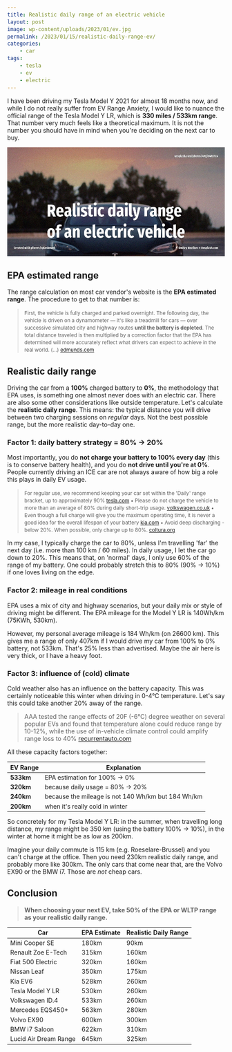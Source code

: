 ```yaml
---
title: Realistic daily range of an electric vehicle
layout: post
image: wp-content/uploads/2023/01/ev.jpg
permalink: /2023/01/15/realistic-daily-range-ev/
categories:
    - car
tags:
    - tesla
    - ev
    - electric
---
```

I have been driving my Tesla Model Y 2021 for almost 18 months now, 
and while I do not really suffer from EV Range Anxiety, 
I would like to nuance the official range of the Tesla Model Y LR, which is **330 miles / 533km range**. 
That number very much feels like a theoretical maximum. It is not the number you should have in mind when you're deciding on the next car to buy.

![](/wp-content/uploads/2023/01/ev.jpg)

## EPA estimated range

The range calculation on most car vendor's website is the **EPA estimated range**. The procedure to get to that number is:

> <small>First, the vehicle is fully charged and parked overnight. The following day, the vehicle is driven on a dynamometer — it's like a treadmill for cars — over successive simulated city and highway routes **until the battery is depleted**. The total distance traveled is then multiplied by a correction factor that the EPA has determined will more accurately reflect what drivers can expect to achieve in the real world. (...)
> [edmunds.com](https://www.edmunds.com/car-news/electric-car-range-and-consumption-epa-vs-edmunds.html)</small>

## Realistic daily range
Driving the car from a **100%** charged battery to **0%**, the methodology that EPA uses, is something one almost never does with an electric car. There are also some other considerations like outside temperature. Let's calculate the **realistic daily range**. This means: the typical distance you will drive between two charging sessions on _regular_ days. Not the best possible range, but the more realistic day-to-day one.

### Factor 1: daily battery strategy = 80% &rarr; 20% 
Most importantly, you do **not charge your battery to 100% every day** (this is to conserve battery health), and you do **not drive until you're at 0%**. People currently driving an ICE car are not always aware of how big a role this plays in daily EV usage.

> <small>For regular use, we recommend keeping your car set within the 'Daily' range bracket, up to approximately 90% [tesla.com](https://www.tesla.com/support/home-charging-installation/faq) &bull; Please do not charge the vehicle to more than an average of 80% during daily short-trip usage. [volkswagen.co.uk](https://www.volkswagen.co.uk/en/electric-and-hybrid/should-you-go-electric/servicing/battery-maintenance-and-waranty.html) &bull; Even though a full charge will give you the maximum operating time, it is never a good idea for the overall lifespan of your battery [kia.com](https://www.kia.com/dm/discover-kia/ask/how-to-extend-ev-battery-life.html) &bull; Avoid deep discharging - below 20%. When possible, only charge up to 80%. [coltura.org](https://www.coltura.org/electric-car-battery-life)</small>

In my case, I typically charge the car to 80%, unless I'm travelling 'far' the next day (i.e. more than 100 km / 60 miles). In daily usage, I let the car go down to 20%. This means that, on 'normal' days, I only use 60% of the range of my battery. One could probably stretch this to 80% (90% &rarr; 10%) if one loves living on the edge.

### Factor 2: mileage in real conditions
EPA uses a mix of city and highway scenarios, but your daily mix or style of driving might be different. The EPA mileage for the Model Y LR is 140Wh/km (75KWh, 530km). 

However, my personal average mileage is 184 Wh/km (on 26600 km). This gives me a range of only 407km if I would drive my car from 100% to 0% battery, not 533km. That's 25% less than advertised. Maybe the air here is very thick, or I have a heavy foot.

### Factor 3: influence of (cold) climate
Cold weather also has an influence on the battery capacity. This was certainly noticeable this winter when driving in 0-4&deg;C temperature. Let's say this could take another 20% away of the range.

> AAA tested the range effects of 20F (-6&deg;C) degree weather on several popular EVs and found that temperature alone could reduce range by 10-12%, while the use of in-vehicle climate control could amplify range loss to 40%
> [recurrentauto.com](https://www.recurrentauto.com/research/how-temperature-affects-ev-range)

All these capacity factors together:

| EV Range  | Explanation                                        |
|-----------|----------------------------------------------------|
| **533km** | EPA estimation for 100% &rarr; 0%                  |
| **320km** | because daily usage = 80% &rarr; 20%               |
| **240km** | because the mileage is not 140 Wh/km but 184 Wh/km |
| **200km** | when it's really cold in winter                    |

So concretely for my Tesla Model Y LR: in the summer, when travelling long distance, my range might be 350 km (using the battery 100% &rarr; 10%), in the winter at home it might be as low as 200km.

Imagine your daily commute is 115 km (e.g. Roeselare-Brussel) and you can't charge at the office. Then you need 230km realistic daily range, and probably more like 300km. The only cars that come near that, are the Volvo EX90 or the BMW i7. Those are _not_ cheap cars.

## Conclusion

> **When choosing your next EV, take 50% of the EPA or WLTP range as your realistic daily range.** 

| Car                   | EPA Estimate | Realistic Daily Range |
|-----------------------|--------------|-----------------------|
| Mini Cooper SE        | 180km        | 90km                  |
| Renault Zoe E-Tech    | 315km        | 160km                 |
| Fiat 500 Electric     | 320km        | 160km                 |
| Nissan Leaf           | 350km        | 175km                 |
| Kia EV6               | 528km        | 260km                 |
| Tesla Model Y LR      | 530km        | 260km                 |
| Volkswagen ID.4       | 533km        | 260km                 |
| Mercedes EQS450+      | 563km        | 280km                 |
| Volvo EX90            | 600km        | 300km                 |
| BMW i7 Saloon         | 622km        | 310km                 |
| Lucid Air Dream Range | 645km        | 325km                 |

